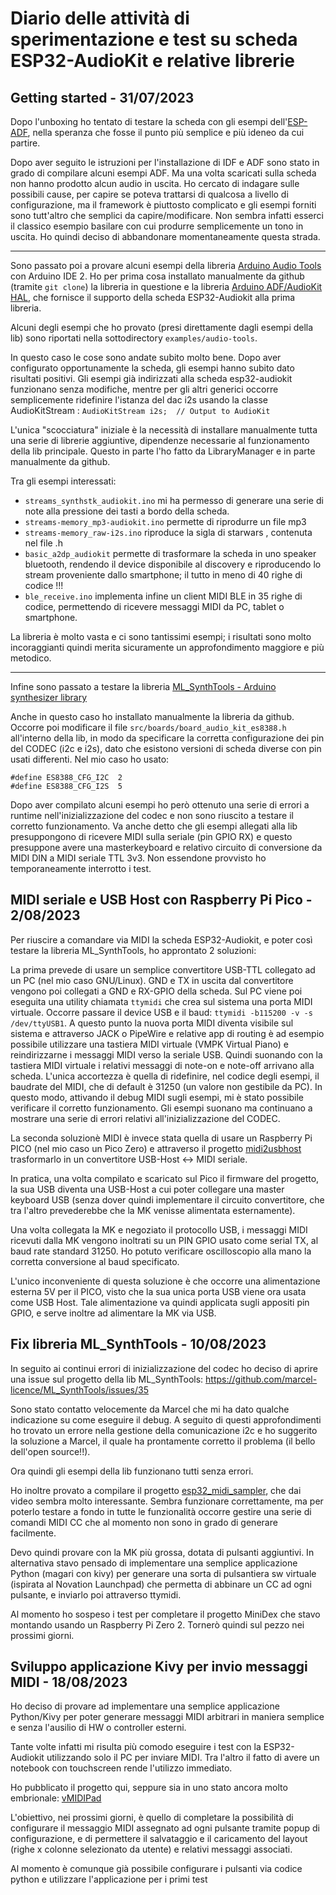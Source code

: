 # Diario delle attività di sperimentazione e test su scheda ESP32-AudioKit e relative librerie

## Getting started - 31/07/2023

Dopo l'unboxing ho tentato di testare la scheda con gli esempi dell'[ESP-ADF](https://docs.espressif.com/projects/esp-adf), nella speranza che fosse il punto più semplice e più ideneo da cui partire.

Dopo aver seguito le istruzioni per l'installazione di IDF e ADF sono stato in grado di compilare alcuni esempi ADF. Ma una volta scaricati sulla scheda non hanno prodotto alcun audio in uscita.
Ho cercato di indagare sulle possibili cause, per capire se poteva trattarsi di qualcosa a livello di configurazione, ma il framework è piuttosto complicato e gli esempi forniti sono tutt'altro che semplici da capire/modificare. Non sembra infatti esserci il classico esempio basilare con cui produrre semplicemente un tono in uscita. Ho quindi deciso di abbandonare momentaneamente questa strada.


----------

Sono passato poi a provare alcuni esempi della libreria [Arduino Audio Tools](https://github.com/pschatzmann/arduino-audio-tools) con Arduino IDE 2.
Ho per prima cosa installato manualmente da github (tramite `git clone`) la libreria in questione e la libreria [Arduino ADF/AudioKit HAL](https://github.com/pschatzmann/arduino-audiokit), che fornisce il supporto della scheda ESP32-Audiokit alla prima libreria.

Alcuni degli esempi che ho provato (presi direttamente dagli esempi della lib) sono riportati nella sottodirectory `examples/audio-tools`.

In questo caso le cose sono andate subito molto bene. Dopo aver configurato opportunamente la scheda, gli esempi hanno subito dato risultati positivi.
Gli esempi già indirizzati alla scheda esp32-audiokit funzionano senza modifiche, mentre per gli altri generici occorre semplicemente ridefinire l'istanza del dac i2s usando la classe AudioKitStream  :  `AudioKitStream i2s;  // Output to AudioKit`

L'unica "scocciatura" iniziale è la necessità di installare manualmente tutta una serie di librerie aggiuntive, dipendenze necessarie al funzionamento della lib principale. Questo in parte l'ho fatto da LibraryManager e in parte manualmente da github.


Tra gli esempi interessati:

- `streams_synthstk_audiokit.ino` mi ha permesso di generare una serie di note alla pressione dei tasti a bordo della scheda.
- `streams-memory_mp3-audiokit.ino` permette di riprodurre un file mp3
- `streams-memory_raw-i2s.ino` riproduce la sigla di starwars , contenuta nel file .h
- `basic_a2dp_audiokit` permette di trasformare la scheda in uno speaker bluetooth, rendendo il device disponibile al discovery e riproducendo lo stream proveniente dallo smartphone; il tutto in meno di 40 righe di codice !!!
- `ble_receive.ino` implementa infine un client MIDI BLE in 35 righe di codice, permettendo di ricevere messaggi MIDI da PC, tablet o smartphone.

La libreria è molto vasta e ci sono tantissimi esempi; i risultati sono molto incoraggianti quindi merita sicuramente un approfondimento maggiore e più metodico.

----------

Infine sono passato a testare la libreria [ML_SynthTools - Arduino synthesizer library](https://github.com/marcel-licence/ML_SynthTools)

Anche in questo caso ho installato manualmente la libreria da github. Occorre poi modificare il file `src/boards/board_audio_kit_es8388.h` all'interno della lib, in modo da specificare la corretta configurazione dei pin del CODEC (i2c e i2s), dato che esistono versioni di scheda diverse con pin usati differenti.
Nel mio caso ho usato:
```
#define ES8388_CFG_I2C  2
#define ES8388_CFG_I2S  5
```

Dopo aver compilato alcuni esempi ho però ottenuto una serie di errori a runtime nell'inizializzazione del codec e non sono riuscito a testare il corretto funzionamento. Va anche detto che gli esempi allegati alla lib presuppongono di ricevere MIDI sulla seriale (pin GPIO RX) e questo presuppone avere una masterkeyboard e relativo circuito di conversione da MIDI DIN a MIDI seriale TTL 3v3. Non essendone provvisto ho temporaneamente interrotto i test.



## MIDI seriale e USB Host con Raspberry Pi Pico - 2/08/2023

Per riuscire a comandare via MIDI la scheda ESP32-Audiokit, e poter così testare la libreria ML_SynthTools, ho approntato 2 soluzioni:

La prima prevede di usare un semplice convertitore USB-TTL collegato ad un PC (nel mio caso GNU/Linux). GND e TX in uscita dal convertitore vengono poi collegati a GND e RX-GPIO della scheda. Sul PC viene poi eseguita una utility chiamata `ttymidi` che crea sul sistema una porta MIDI virtuale. Occorre passare il device USB e il baud: `ttymidi -b115200 -v -s /dev/ttyUSB1`.
A questo punto la nuova porta MIDI diventa visibile sul sistema e attraverso JACK o PipeWire e relative app di routing è ad esempio possibile utilizzare una tastiera MIDI virtuale (VMPK Virtual Piano) e reindirizzarne i messaggi MIDI verso la seriale USB. Quindi suonando con la tastiera MIDI virtuale i relativi messaggi di note-on e note-off arrivano alla scheda. L'unica accortezza è quella di ridefinire, nel codice degli esempi, il baudrate del MIDI, che di default è 31250 (un valore non gestibile da PC). In questo modo, attivando il debug MIDI sugli esempi, mi è stato possibile verificare il corretto funzionamento. Gli esempi suonano ma continuano a mostrare una serie di errori relativi all'inizializzazione del CODEC.


La seconda soluzionè MIDI è invece stata quella di usare un Raspberry Pi PICO (nel mio caso un Pico Zero) e attraverso il progetto [midi2usbhost](https://github.com/rppicomidi/midi2usbhost.git)  trasformarlo in un convertitore USB-Host <-> MIDI seriale.

In pratica, una volta compilato e scaricato sul Pico il firmware del progetto, la sua USB diventa una USB-Host a cui poter collegare una master keyboard USB (senza dover quindi implementare il circuito convertitore, che tra l'altro prevederebbe che la MK venisse alimentata esternamente).

Una volta collegata la MK e negoziato il protocollo USB, i messaggi MIDI ricevuti dalla MK vengono inoltrati su un PIN GPIO usato come serial TX, al baud rate standard 31250.
Ho potuto verificare oscilloscopio alla mano la corretta conversione al baud specificato.

L'unico inconveniente di questa soluzione è che occorre una alimentazione esterna 5V per il PICO, visto che la sua unica porta USB viene ora usata come USB Host. Tale alimentazione va quindi applicata sugli appositi pin GPIO, e serve inoltre ad alimentare la MK via USB.



## Fix libreria ML_SynthTools - 10/08/2023

In seguito ai continui errori di inizializzazione del codec ho deciso di aprire una issue sul progetto della lib ML_SynthTools:
https://github.com/marcel-licence/ML_SynthTools/issues/35

Sono stato contatto velocemente da Marcel che mi ha dato qualche indicazione su come eseguire il debug. A seguito di questi approfondimenti ho trovato un errore nella gestione della comunicazione i2c e ho suggerito la soluzione a Marcel, il quale ha prontamente corretto il problema (il bello dell'open source!!).

Ora quindi gli esempi della lib funzionano tutti senza errori.

Ho inoltre provato a compilare il progetto [esp32_midi_sampler](https://github.com/marcel-licence/esp32_midi_sampler), che dai video sembra molto interessante. Sembra funzionare correttamente, ma per poterlo testare a fondo in tutte le funzionalità occorre gestire una serie di comandi MIDI CC che al momento non sono in grado di generare facilmente.

Devo quindi provare con la MK più grossa, dotata di pulsanti aggiuntivi. In alternativa stavo pensado di implementare una semplice applicazione Python (magari con kivy) per generare una sorta di pulsantiera sw virtuale (ispirata al Novation Launchpad) che permetta di abbinare un CC ad ogni pulsante, e inviarlo poi attraverso ttymidi.

Al momento ho sospeso i test per completare il progetto MiniDex che stavo montando usando un Raspberry Pi Zero 2. Tornerò quindi sul pezzo nei prossimi giorni.


## Sviluppo applicazione Kivy per invio messaggi MIDI - 18/08/2023

Ho deciso di provare ad implementare una semplice applicazione Python/Kivy per poter generare messaggi MIDI arbitrari in maniera semplice e senza l'ausilio di HW o controller esterni.

Tante volte infatti mi risulta più comodo eseguire i test con la ESP32-Audiokit utilizzando solo il PC per inviare MIDI. Tra l'altro il fatto di avere un notebook con touchscreen rende l'utilizzo immediato.  

Ho pubblicato il progetto qui, seppure sia in uno stato ancora molto embrionale: [vMIDIPad](https://github.com/fablabromagna-org/vMIDIPad)

L'obiettivo, nei prossimi giorni,  è quello di completare la possibilità di configurare il messaggio MIDI assegnato ad ogni pulsante tramite popup di configurazione, e di permettere il salvataggio e il caricamento del layout (righe x colonne selezionato da utente) e relativi messaggi associati.

Al momento è comunque già possibile configurare i pulsanti via codice python e utilizzare l'applicazione per i primi test


